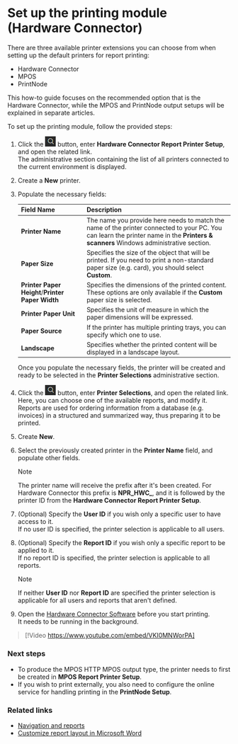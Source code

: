 # Set up the printing module (Hardware Connector)

There are three available printer extensions you can choose from when setting up the default printers for report printing:

- Hardware Connector
- MPOS
- PrintNode

This how-to guide focuses on the recommended option that is the Hardware Connector, while the MPOS and PrintNode output setups will be explained in separate articles. 

To set up the printing module, follow the provided steps:


1. Click the ![Lightbulb that opens the Tell Me feature](../../../images/Icons/Lightbulb_icon.png "Tell Me what you want to do") button, enter **Hardware Connector Report Printer Setup**, and open the related link.    
   The administrative section containing the list of all printers connected to the current environment is displayed.
2. Create a **New** printer.
3. Populate the necessary fields: 
   
   | Field Name      | Description |
   | ----------- | ----------- |
   | **Printer Name** |  The name you provide here needs to match the name of the printer connected to your PC. You can learn the printer name in the **Printers & scanners** Windows administrative section. | 
   | **Paper Size** | Specifies the size of the object that will be printed. If you need to print a non-standard paper size (e.g. card), you should select **Custom**. | 
   | **Printer Paper Height**/**Printer Paper Width** | Specifies the dimensions of the printed content. These options are only available if the **Custom** paper size is selected.| 
   | **Printer Paper Unit** | Specifies the unit of measure in which the paper dimensions will be expressed. |
   | **Paper Source** | If the printer has multiple printing trays, you can specify which one to use. |
   | **Landscape** | Specifies whether the printed content will be displayed in a landscape layout. |

   Once you populate the necessary fields, the printer will be created and ready to be selected in the **Printer Selections** administrative section.

4. Click the ![Lightbulb that opens the Tell Me feature](../../../images/Icons/Lightbulb_icon.png "Tell Me what you want to do") button, enter **Printer Selections**, and open the related link.     
   Here, you can choose one of the available reports, and modify it. Reports are used for ordering information from a database (e.g. invoices) in a structured and summarized way, thus preparing it to be printed.
5. Create **New**.   
6. Select the previously created printer in the **Printer Name** field, and populate other fields.   
   
   > [!Note]
   > The printer name will receive the prefix after it's been created. For Hardware Connector this prefix is **NPR_HWC_**, and it is followed by the printer ID from the **Hardware Connector Report Printer Setup**.

7. (Optional) Specify the **User ID** if you wish only a specific user to have access to it.     
   If no user ID is specified, the printer selection is applicable to all users.
8. (Optional) Specify the **Report ID** if you wish only a specific report to be applied to it.      
   If no report ID is specified, the printer selection is applicable to all reports. 

   > [!Note]
   > If neither **User ID** nor **Report ID** are specified the printer selection is applicable for all users and reports that aren't defined. 

9.  Open the [Hardware Connector Software](../../gettingstarted/hw_connector.md) before you start printing.     
   It needs to be running in the background. 

> [!Video https://www.youtube.com/embed/VKI0MNWorPA]

### Next steps

- To produce the MPOS HTTP MPOS output type, the printer needs to first be created in **MPOS Report Printer Setup**. 
- If you wish to print externally, you also need to configure the online service for handling printing in the **PrintNode Setup**.

### Related links

- [Navigation and reports](../../loyalty/explanation/Navigation%20and%20reports.md)
- [Customize report layout in Microsoft Word](../../reports/howto/set_up_word_report_layout.md)